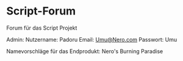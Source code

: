 # Script-Forum
Forum für das Script Projekt

Admin:
Nutzername: Padoru
Email: Umu@Nero.com
Passwort: Umu


Namevorschläge für das Endprodukt:
Nero's Burning Paradise
